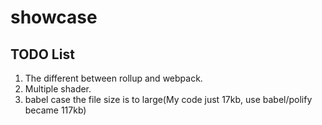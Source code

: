 # showcase

## TODO List

1. The different between rollup and webpack.
2. Multiple shader.
3. babel case the file size is to large(My code just 17kb, use babel/polify became 117kb)
